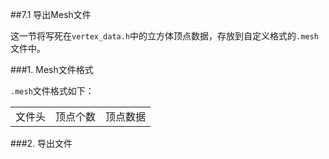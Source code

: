 ##7.1 导出Mesh文件

这一节将写死在`vertex_data.h`中的立方体顶点数据，存放到自定义格式的`.mesh`文件中。

###1. Mesh文件格式

`.mesh`文件格式如下：

<table><tr>
<td>文件头</td>
<td>顶点个数</td>
<td>顶点数据</td>
</tr></table>

###2. 导出文件
